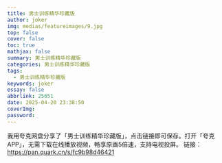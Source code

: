```yaml
---
title: 男士训练精华珍藏版
author: joker
img: medias/featureimages/9.jpg
top: false
cover: false
toc: true
mathjax: false
summary: 男士训练精华珍藏版
categories: 男士训练精华珍藏版
tags:
  - 男士训练精华珍藏版
keywords: joker
essay: false
abbrlink: 25651
date: 2025-04-20 23:38:50
coverImg:
password:
---
```


我用夸克网盘分享了「男士训练精华珍藏版」，点击链接即可保存。打开「夸克APP」，无需下载在线播放视频，畅享原画5倍速，支持电视投屏。
链接：https://pan.quark.cn/s/fc9b98d46421
